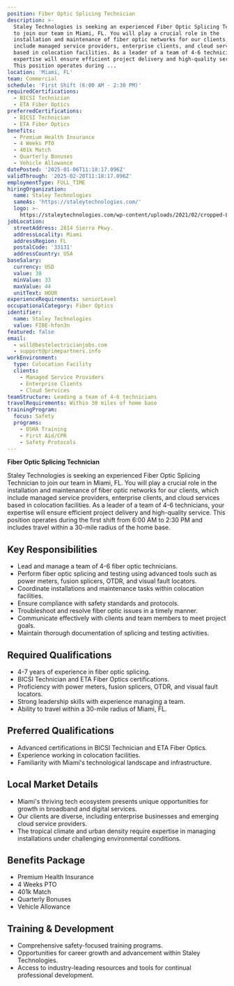 ```yaml
---
position: Fiber Optic Splicing Technician
description: >-
  Staley Technologies is seeking an experienced Fiber Optic Splicing Technician
  to join our team in Miami, FL. You will play a crucial role in the
  installation and maintenance of fiber optic networks for our clients, which
  include managed service providers, enterprise clients, and cloud services
  based in colocation facilities. As a leader of a team of 4-6 technicians, your
  expertise will ensure efficient project delivery and high-quality service.
  This position operates during ...
location: 'Miami, FL'
team: Commercial
schedule: 'First Shift (6:00 AM - 2:30 PM)'
requiredCertifications:
  - BICSI Technician
  - ETA Fiber Optics
preferredCertifications:
  - BICSI Technician
  - ETA Fiber Optics
benefits:
  - Premium Health Insurance
  - 4 Weeks PTO
  - 401k Match
  - Quarterly Bonuses
  - Vehicle Allowance
datePosted: '2025-01-06T11:18:17.096Z'
validThrough: '2025-02-20T11:18:17.096Z'
employmentType: FULL_TIME
hiringOrganization:
  name: Staley Technologies
  sameAs: 'https://staleytechnologies.com/'
  logo: >-
    https://staleytechnologies.com/wp-content/uploads/2021/02/cropped-Logo_StaleyTechnologies.png
jobLocation:
  streetAddress: 2814 Sierra Pkwy.
  addressLocality: Miami
  addressRegion: FL
  postalCode: '33131'
  addressCountry: USA
baseSalary:
  currency: USD
  value: 38
  minValue: 33
  maxValue: 44
  unitText: HOUR
experienceRequirements: seniorLevel
occupationalCategory: Fiber Optics
identifier:
  name: Staley Technologies
  value: FIBE-hfon3n
featured: false
email:
  - will@bestelectricianjobs.com
  - support@primepartners.info
workEnvironment:
  type: Colocation Facility
  clients:
    - Managed Service Providers
    - Enterprise Clients
    - Cloud Services
teamStructure: Leading a team of 4-6 technicians
travelRequirements: Within 30 miles of home base
trainingProgram:
  focus: Safety
  programs:
    - OSHA Training
    - First Aid/CPR
    - Safety Protocols
---
```



**Fiber Optic Splicing Technician**

Staley Technologies is seeking an experienced Fiber Optic Splicing Technician to join our team in Miami, FL. You will play a crucial role in the installation and maintenance of fiber optic networks for our clients, which include managed service providers, enterprise clients, and cloud services based in colocation facilities. As a leader of a team of 4-6 technicians, your expertise will ensure efficient project delivery and high-quality service. This position operates during the first shift from 6:00 AM to 2:30 PM and includes travel within a 30-mile radius of the home base.

## Key Responsibilities
- Lead and manage a team of 4-6 fiber optic technicians.
- Perform fiber optic splicing and testing using advanced tools such as power meters, fusion splicers, OTDR, and visual fault locators.
- Coordinate installations and maintenance tasks within colocation facilities.
- Ensure compliance with safety standards and protocols.
- Troubleshoot and resolve fiber optic issues in a timely manner.
- Communicate effectively with clients and team members to meet project goals.
- Maintain thorough documentation of splicing and testing activities.

## Required Qualifications
- 4-7 years of experience in fiber optic splicing.
- BICSI Technician and ETA Fiber Optics certifications.
- Proficiency with power meters, fusion splicers, OTDR, and visual fault locators.
- Strong leadership skills with experience managing a team.
- Ability to travel within a 30-mile radius of Miami, FL.

## Preferred Qualifications
- Advanced certifications in BICSI Technician and ETA Fiber Optics.
- Experience working in colocation facilities.
- Familiarity with Miami's technological landscape and infrastructure.

## Local Market Details
- Miami's thriving tech ecosystem presents unique opportunities for growth in broadband and digital services.
- Our clients are diverse, including enterprise businesses and emerging cloud service providers.
- The tropical climate and urban density require expertise in managing installations under challenging environmental conditions.

## Benefits Package
- Premium Health Insurance
- 4 Weeks PTO
- 401k Match
- Quarterly Bonuses
- Vehicle Allowance

## Training & Development
- Comprehensive safety-focused training programs.
- Opportunities for career growth and advancement within Staley Technologies.
- Access to industry-leading resources and tools for continual professional development.
